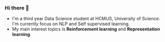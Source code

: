### Hi there 👋
- I'm a third year Data Science student at HCMUS, University of Science. I'm currently focus on NLP and Self supervised learning. 
- My main interest topics is **Reinforcement learning** and **Representation learning**.
